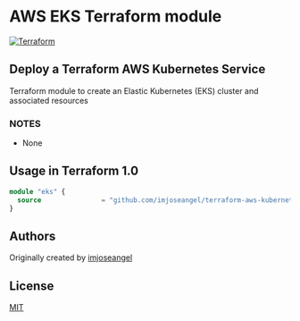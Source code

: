 # AWS EKS Terraform module

[![Terraform](https://github.com/imjoseangel/terraform-aws-kubernetes/actions/workflows/terraform.yml/badge.svg)](https://github.com/imjoseangel/terraform-aws-kubernetes/actions/workflows/terraform.yml)

## Deploy a Terraform AWS Kubernetes Service

Terraform module to create an Elastic Kubernetes (EKS) cluster and associated resources

### NOTES

* None

## Usage in Terraform 1.0

```terraform
module "eks" {
  source               = "github.com/imjoseangel/terraform-aws-kubernetes"
}
```

## Authors

Originally created by [imjoseangel](http://github.com/imjoseangel)

## License

[MIT](LICENSE)
